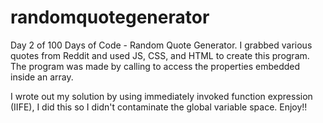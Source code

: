 # randomquotegenerator
Day 2 of 100 Days of Code - Random Quote Generator. I grabbed various quotes from Reddit and used JS, CSS, and HTML to create this program. The program was made by calling to access the properties embedded inside an array. 

I wrote out my solution by using immediately invoked function expression (IIFE), I did this so I didn't contaminate the global variable space. Enjoy!! 
